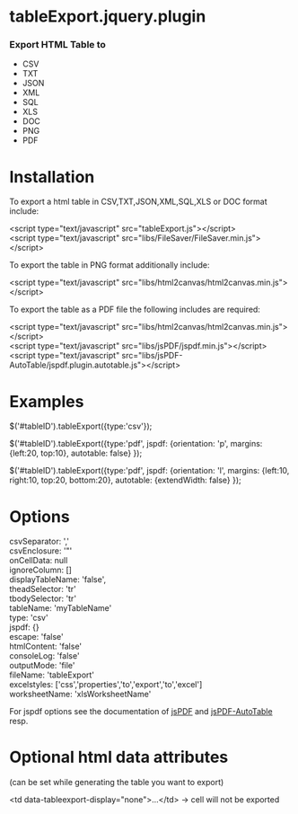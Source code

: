 tableExport.jquery.plugin
=========================

<h3>Export HTML Table to</h3>
<ul>
<li> CSV
<li> TXT
<li> JSON
<li> XML
<li> SQL
<li> XLS
<li> DOC
<li> PNG
<li> PDF
</ul>

Installation
============
To export a html table in CSV,TXT,JSON,XML,SQL,XLS or DOC format include:<BR>

&lt;script type="text/javascript" src="tableExport.js">&lt;/script><BR>
&lt;script type="text/javascript" src="libs/FileSaver/FileSaver.min.js">&lt;/script><BR>

To export the table in PNG format additionally include:<BR>

&lt;script type="text/javascript" src="libs/html2canvas/html2canvas.min.js">&lt;/script><BR>

To export the table as a PDF file the following includes are required:<BR>

&lt;script type="text/javascript" src="libs/html2canvas/html2canvas.min.js">&lt;/script><BR>
&lt;script type="text/javascript" src="libs/jsPDF/jspdf.min.js">&lt;/script><BR>
&lt;script type="text/javascript" src="libs/jsPDF-AutoTable/jspdf.plugin.autotable.js">&lt;/script><BR>

Examples
========
$('#tableID').tableExport({type:'csv'});<BR>

$('#tableID').tableExport({type:'pdf',
                           jspdf: {orientation: 'p',
                                   margins: {left:20, top:10},
                                   autotable: false}
                          });<BR>

$('#tableID').tableExport({type:'pdf',
                           jspdf: {orientation: 'l',
                                   margins: {left:10, right:10, top:20, bottom:20},
                                   autotable: {extendWidth: false}
                          });<BR>

Options
=======
csvSeparator: ','<BR>
csvEnclosure: '"'<BR>
onCellData: null<BR>
ignoreColumn: []<BR>
displayTableName: 'false',<BR>
theadSelector: 'tr'<BR>
tbodySelector: 'tr'<BR>
tableName: 'myTableName'<BR>
type: 'csv'<BR>
jspdf: {}<BR>
escape: 'false'<BR>
htmlContent: 'false'<BR>
consoleLog: 'false'<BR>
outputMode: 'file'<BR>
fileName: 'tableExport'<BR>
excelstyles: ['css','properties','to','export','to','excel']<BR>
worksheetName: 'xlsWorksheetName'<BR>

For jspdf options see the documentation of [jsPDF](https://github.com/MrRio/jsPDF) and [jsPDF-AutoTable](https://github.com/someatoms/jsPDF-AutoTable) resp.

Optional html data attributes 
=============================
(can be set while generating the table you want to export)

&lt;td data-tableexport-display="none">...&lt;/td> -> cell will not be exported

